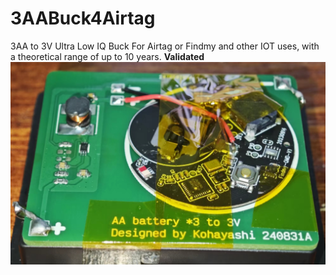 # 3AABuck4Airtag
3AA to 3V Ultra Low IQ Buck For Airtag or Findmy and other IOT uses, with a theoretical range of up to 10 years.
**Validated**  
![image](https://github.com/linser233/3AABuck4Airtag/blob/b9ffafaa94e7071d35de377c592512b0883e561e/photo.jpg)
